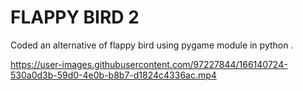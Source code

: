 # FLAPPY BIRD 2

Coded an alternative of flappy bird using pygame module in python .


https://user-images.githubusercontent.com/97227844/166140724-530a0d3b-59d0-4e0b-b8b7-d1824c4336ac.mp4

